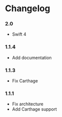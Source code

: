 Changelog
==========

### 2.0

- Swift 4 

### 1.1.4

- Add documentation 

### 1.1.3

- Fix Carthage 

### 1.1.1

- Fix architecture
- Add Carthage support 
